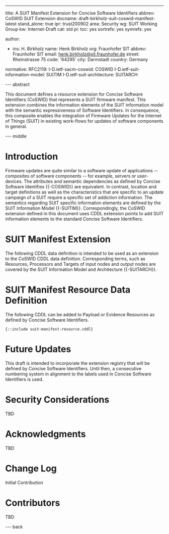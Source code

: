 ---
title: A SUIT Manifest Extension for Concise Software Identifiers 
abbrev: CoSWID SUIT Extension
docname: draft-birkholz-suit-coswid-manifest-latest
stand_alone: true
ipr: trust200902
area: Security
wg: SUIT Working Group
kw: Internet-Draft
cat: std
pi:
  toc: yes
  sortrefs: yes
  symrefs: yes

author:
- ins: H. Birkholz
  name: Henk Birkholz
  org: Fraunhofer SIT
  abbrev: Fraunhofer SIT
  email: henk.birkholz@sit.fraunhofer.de
  street: Rheinstrasse 75
  code: '64295'
  city: Darmstadt
  country: Germany

normative:
  RFC2119:
  I-D.ietf-sacm-coswid: COSWID
  I-D.ietf-suit-information-model: SUITIM
  I-D.ietf-suit-architecture: SUITARCH

--- abstract

This document defines a resource extension for Concise Software Identifiers (CoSWID) that represents a SUIT firmware manifest. This extension combines the information elements of the SUIT information model with the semantic expressiveness of Software Identifiers. In consequence, this composite enables the integration of Firmware Updates for the Internet of Things (SUIT) in existing work-flows for updates of software components in general.

--- middle

# Introduction

Firmware updates are quite similar to a software update of applications -- composites of software components -- for example, servers or user-devices. The attributes and semantic dependencies as defined by Concise Software Identifies {{-COSWID}} are equivalent. In contrast, location and target definitions as well as the characteristics that are specific to an update campaign of a SUIT require a specific set of addiction information. The semantics regarding SUIT specific information elements are defined by the SUIT Information Model {{-SUITIM}}. Correspondingly, the CoSWID extension defined in this document uses CDDL extension points to add SUIT information elements to the standard Concise Software Identifiers.

# SUIT Manifest Extension

The following CDDL data definition is intended to be used as an extension to the CoSWID CDDL data definition. Corresponding terms, such as Resources, Processors and Targets of input nodes and output nodes are covered by the SUIT Information Model and Architecture {{-SUITARCH}}.

# SUIT Manifest Resource Data Definition

The following CDDL can be added to Payload or Evidence Resources as defined by Concise Software Identifiers.

~~~ CDDL
{::include suit-manifest-resource.cddl}
~~~

# Future Updates

This draft is intended to incorporate the extension registry that will be defined by Concise Software Identifiers. Until then, a consecutive numbering system in alignment to the labels used in Concise Software Identifiers is used.

#  Security Considerations

TBD

#  Acknowledgments

TBD

#  Change Log

Initial Contribution

# Contributors

TBD

--- back
